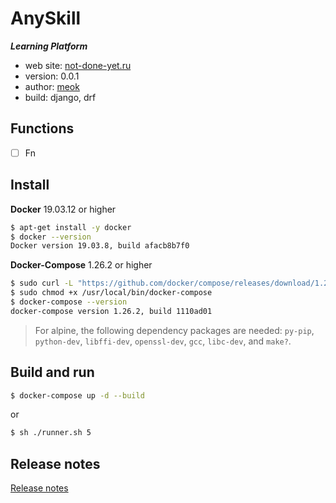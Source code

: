 # AnySkill

**_Learning Platform_**

* web site: [not-done-yet.ru][prod]
* version: 0.0.1
* author: [meok][author]
* build: django, drf

## Functions

- [ ] Fn

## Install

**Docker** 19.03.12 or higher

```sh
$ apt-get install -y docker
$ docker --version
Docker version 19.03.8, build afacb8b7f0
```

**Docker-Compose** 1.26.2 or higher

```sh
$ sudo curl -L "https://github.com/docker/compose/releases/download/1.26.2/docker-compose-$(uname -s)-$(uname -m)" -o /usr/local/bin/docker-compose
$ sudo chmod +x /usr/local/bin/docker-compose
$ docker-compose --version
docker-compose version 1.26.2, build 1110ad01
```

> For alpine, the following dependency packages are needed:
> `py-pip`, `python-dev`, `libffi-dev`, `openssl-dev`, `gcc`, `libc-dev`, and `make?`.

## Build and run

```sh
$ docker-compose up -d --build
```

or

```sh
$ sh ./runner.sh 5
```

## Release notes

[Release notes][log]


[prod]: <https://404.com> "MS system"
[log]: <CHANGELOG.md> "Release notes"
[author]: <https://bazha.ru> "meok home page"